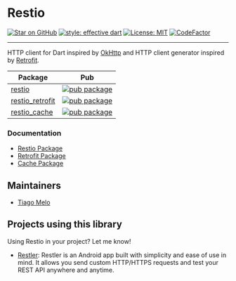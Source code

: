 # Restio

[![Star on GitHub](https://img.shields.io/github/stars/tiagohm/restio.svg?style=flat&logo=github&colorB=deeppink&label=stars)](https://github.com/tiagohm/restio)
[![style: effective dart](https://img.shields.io/badge/style-effective_dart-40c4ff.svg)](https://github.com/tenhobi/effective_dart)
[![License: MIT](https://img.shields.io/badge/license-MIT-purple.svg)](https://opensource.org/licenses/MIT)
[![CodeFactor](https://www.codefactor.io/repository/github/tiagohm/restio/badge/master)](https://www.codefactor.io/repository/github/tiagohm/restio/overview/master)

---

HTTP client for Dart inspired by [OkHttp](http://square.github.io/okhttp/) and HTTP client generator inspired by [Retrofit](https://square.github.io/retrofit/).

| Package |  Pub   |
| ------- | ------ |
| [restio](https://github.com/tiagohm/restio/tree/master/client)  | [![pub package](https://img.shields.io/pub/v/restio.svg)](https://pub.dev/packages/restio) |
| [restio_retrofit](https://github.com/tiagohm/restio/tree/master/retrofit) | [![pub package](https://img.shields.io/pub/v/restio_retrofit.svg)](https://pub.dev/packages/restio_retrofit) |
| [restio_cache](https://github.com/tiagohm/restio/tree/master/cache) | [![pub package](https://img.shields.io/pub/v/restio_cache.svg)](https://pub.dev/packages/restio_cache) |

### Documentation

* [Restio Package](https://github.com/tiagohm/restio/tree/master/client/README.md)
* [Retrofit Package](https://github.com/tiagohm/restio/tree/master/retrofit/README.md)
* [Cache Package](https://github.com/tiagohm/restio/tree/master/cache/README.md)

## Maintainers

* [Tiago Melo](https://github.com/tiagohm)

## Projects using this library

Using Restio in your project? Let me know!

* [Restler](https://play.google.com/store/apps/details?id=br.tiagohm.restler): Restler is an Android app built with simplicity and ease of use in mind. It allows you send custom HTTP/HTTPS requests and test your REST API anywhere and anytime.
